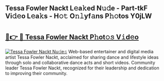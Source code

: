 ## Tessa Fowler Nackt L𝚎a𝚔ed N𝚞𝚍e - Part-tkF Vi𝚍𝚎o L𝚎a𝚔s - H𝚘𝚝 O𝚗𝚕yf𝚊ns P𝚑𝚘tos Y0jLW

# <h2><a href="http://kf3cxp.oniu.top/?m=Tessa+Fowler+Nackt">🔗👉 🔴 Tessa Fowler Nackt P𝚑ot𝚘𝚜 V𝚒d𝚎o</a></h2>

[![Tessa Fowler Nackt Nu𝚍e𝚜](https://i.imgur.com/0qMVB7G.gif)](http://kf3cxp.oniu.top/?m=Tessa+Fowler+Nackt)
Web-based entertainer and digital media artist Tessa Fowler Nackt, acclaimed for sharing dance and lifestyle ideas through solo and collaborative dance acts and short videos. Community leader Tessa Fowler Nackt, recognized for their leadership and dedication to improving their community.  
